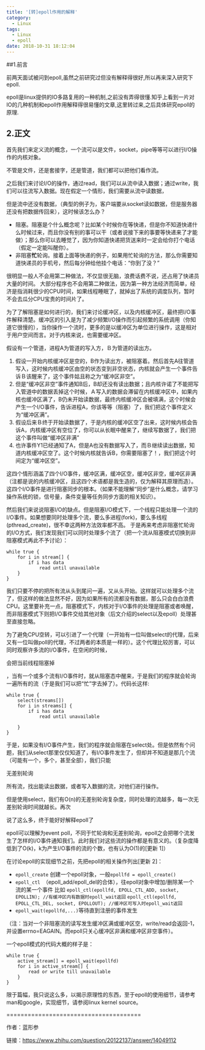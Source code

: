 ```yaml
---
title: '[转]epoll作用的解释'
category:
  - Linux
tags:
  - Linux
  - epoll
date: 2018-10-31 18:12:04
---
```


##1.前言

前两天面试被问到epoll,虽然之前研究过但没有解释得很好,所以再来深入研究下epoll.

epoll是linux提供的IO多路复用的一种机制,之前没有弄得很懂.知乎上看到一片对IO的几种机制和epoll作用解释得很易懂的文章,这里转过来,之后具体研究epoll的原理.

<!-- more -->

## 2.正文

首先我们来定义流的概念，一个流可以是文件，socket，pipe等等可以进行I/O操作的内核对象。

不管是文件，还是套接字，还是管道，我们都可以把他们看作流。

之后我们来讨论I/O的操作，通过read，我们可以从流中读入数据；通过write，我们可以往流写入数据。现在假定一个情形，我们需要从流中读数据，

但是流中还没有数据，（典型的例子为，客户端要从socket读如数据，但是服务器还没有把数据传回来），这时候该怎么办？

- 阻塞。阻塞是个什么概念呢？比如某个时候你在等快递，但是你不知道快递什么时候过来，而且你没有别的事可以干（或者说接下来的事要等快递来了才能做）；那么你可以去睡觉了，因为你知道快递把货送来时一定会给你打个电话（假定一定能叫醒你）。
- 非阻塞**忙**轮询。接着上面等快递的例子，如果用忙轮询的方法，那么你需要知道快递员的手机号，然后每分钟给他挂个电话：“你到了没？”

很明显一般人不会用第二种做法，不仅显很无脑，浪费话费不说，还占用了快递员大量的时间。
大部分程序也不会用第二种做法，因为第一种方法经济而简单，经济是指消耗很少的CPU时间，如果线程睡眠了，就掉出了系统的调度队列，暂时不会去瓜分CPU宝贵的时间片了。

为了了解阻塞是如何进行的，我们来讨论缓冲区，以及内核缓冲区，最终把I/O事件解释清楚。缓冲区的引入是为了减少频繁I/O操作而引起频繁的系统调用（你知道它很慢的），当你操作一个流时，更多的是以缓冲区为单位进行操作，这是相对于用户空间而言。对于内核来说，也需要缓冲区。

假设有一个管道，进程A为管道的写入方，Ｂ为管道的读出方。

1. 假设一开始内核缓冲区是空的，B作为读出方，被阻塞着。然后首先A往管道写入，这时候内核缓冲区由空的状态变到非空状态，内核就会产生一个事件告诉Ｂ该醒来了，这个事件姑且称之为“缓冲区非空”。
2. 但是“缓冲区非空”事件通知B后，B却还没有读出数据；且内核许诺了不能把写入管道中的数据丢掉这个时候，Ａ写入的数据会滞留在内核缓冲区中，如果内核也缓冲区满了，B仍未开始读数据，最终内核缓冲区会被填满，这个时候会产生一个I/O事件，告诉进程A，你该等等（阻塞）了，我们把这个事件定义为“缓冲区满”。
3. 假设后来Ｂ终于开始读数据了，于是内核的缓冲区空了出来，这时候内核会告诉A，内核缓冲区有空位了，你可以从长眠中醒来了，继续写数据了，我们把这个事件叫做“缓冲区非满”
4. 也许事件Y1已经通知了A，但是A也没有数据写入了，而Ｂ继续读出数据，知道内核缓冲区空了。这个时候内核就告诉B，你需要阻塞了！，我们把这个时间定为“缓冲区空”。

这四个情形涵盖了四个I/O事件，缓冲区满，缓冲区空，缓冲区非空，缓冲区非满（注都是说的内核缓冲区，且这四个术语都是我生造的，仅为解释其原理而造）。这四个I/O事件是进行阻塞同步的根本。（如果不能理解“同步”是什么概念，请学习操作系统的锁，信号量，条件变量等任务同步方面的相关知识）。

然后我们来说说阻塞I/O的缺点。但是阻塞I/O模式下，一个线程只能处理一个流的I/O事件。如果想要同时处理多个流，要么多进程(fork)，要么多线程(pthread_create)，很不幸这两种方法效率都不高。
于是再来考虑非阻塞忙轮询的I/O方式，我们发现我们可以同时处理多个流了（把一个流从阻塞模式切换到非阻塞模式再此不予讨论）：

```
while true {
  	for i in stream[] {
    	if i has data
         	read until unavailable
	}
}
```


我们只要不停的把所有流从头到尾问一遍，又从头开始。这样就可以处理多个流了，但这样的做法显然不好，因为如果所有的流都没有数据，那么只会白白浪费CPU。这里要补充一点，阻塞模式下，内核对于I/O事件的处理是阻塞或者唤醒，而非阻塞模式下则把I/O事件交给其他对象（后文介绍的select以及epoll）处理甚至直接忽略。

为了避免CPU空转，可以引进了一个代理（一开始有一位叫做select的代理，后来又有一位叫做poll的代理，不过两者的本质是一样的）。这个代理比较厉害，可以同时观察许多流的I/O事件，在空闲的时候，

会把当前线程阻塞掉

，当有一个或多个流有I/O事件时，就从阻塞态中醒来，于是我们的程序就会轮询一遍所有的流（于是我们可以把“忙”字去掉了）。代码长这样:

```
while true {
  	select(streams[])
  	for i in streams[] {
  		if i has data
    		read until unavailable

  	}
}
```

于是，如果没有I/O事件产生，我们的程序就会阻塞在select处。但是依然有个问题，我们从select那里仅仅知道了，有I/O事件发生了，但却并不知道是那几个流（可能有一个，多个，甚至全部），我们只能

无差别轮询

所有流，找出能读出数据，或者写入数据的流，对他们进行操作。

但是使用select，我们有O(n)的无差别轮询复杂度，同时处理的流越多，每一次无差别轮询时间就越长。再次

说了这么多，终于能好好解释epoll了

epoll可以理解为event poll，不同于忙轮询和无差别轮询，epoll之会把哪个流发生了怎样的I/O事件通知我们。此时我们对这些流的操作都是有意义的。（复杂度降低到了O(k)，k为产生I/O事件的流的个数，也有认为O(1)的[更新 1]）

在讨论epoll的实现细节之前，先把epoll的相关操作列出[更新 2]：

- `epoll_create` 创建一个epoll对象，一般`epollfd = epoll_create()`
- `epoll_ctl `（epoll_add/epoll_del的合体），往epoll对象中增加/删除某一个流的某一个事件
  比如
  `epoll_ctl(epollfd, EPOLL_CTL_ADD, socket, EPOLLIN); //有缓冲区内有数据时epoll_wait返回`
  `epoll_ctl(epollfd, EPOLL_CTL_DEL, socket, EPOLLOUT); //缓冲区可写入时epoll_wait返回`
- `epoll_wait(epollfd,...)`等待直到注册的事件发生

（注：当对一个非阻塞流的读写发生缓冲区满或缓冲区空，write/read会返回-1，并设置errno=EAGAIN。而epoll只关心缓冲区非满和缓冲区非空事件）。

一个epoll模式的代码大概的样子是：

```
while true {
    active_stream[] = epoll_wait(epollfd)
    for i in active_stream[] {
        read or write till unavailable
	}
}
```

限于篇幅，我只说这么多，以揭示原理性的东西，至于epoll的使用细节，请参考man和google，实现细节，请参阅linux kernel source。

======================================

[更新1]: 原文为O(1)，但实际上O(k)更为准确
[更新2]: 原文所列第二点说法让人产生EPOLLIN/EPOLLOUT等同于“缓冲区非空”和“缓冲区非满”的事件，但并非如此，详细可以Google关于epoll的边缘触发和水平触发。

作者：蓝形参

链接：https://www.zhihu.com/question/20122137/answer/14049112

